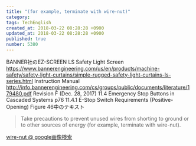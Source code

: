 ```yaml
---
title: "(for example, terminate with wire-nut)"
category: 
tags: TechEnglish
created_at: 2018-03-22 08:28:28 +0900
updated_at: 2018-03-22 08:28:28 +0900
published: true
number: 5380
---
```


BANNER社のEZ-SCREEN LS Safety Light Screen
https://www.bannerengineering.com/us/en/products/machine-safety/safety-light-curtains/simple-rugged-safety-light-curtains-ls-series.html
Instruction Manual
http://info.bannerengineering.com/cs/groups/public/documents/literature/179480.pdf
Revision F (Dec. 28, 2017)
11.4 Emergency Stop Buttons in Cascaded Systems
p76
11.4.1 E-Stop Switch Requirements (Positive-Opening)
Figure 46中のテキスト

> Take precautions to prevent unused wires from shorting to ground or to other sources of energy (for example, terminate with wire-nut).

[wire-nut @ google画像検索](https://www.google.co.jp/search?q=wire-nut&source=lnms&tbm=isch&sa=X&ved=0ahUKEwjkrJW3yP7ZAhUJJJQKHWN5AaIQ_AUICigB&biw=958&bih=954)


